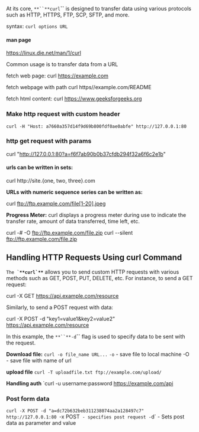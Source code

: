 

At its core, `**``**curl`**``** is designed to transfer data using various protocols such as HTTP, HTTPS, FTP, SCP, SFTP, and more.

syntax:
`curl options URL`

#### man page
https://linux.die.net/man/1/curl

Common usage is to transfer data from a URL

fetch web page:
curl https://example.com

fetch webpage with path
curl https//example.com/README

fetch html content:
curl https://www.geeksforgeeks.org

### Make http request with custom header
`curl -H "Host: a7660a357d14f9d69b800fdf0ae0abfe" http://127.0.0.1:80`

### http get request with params
curl "http://127.0.0.1:80?a=f6f7ab90b0b37cfdb294f32a6f6c2e1b"


#### urls can be written in sets:
curl http://site.{one, two, three}.com

__URLs with numeric sequence series can be written as:__ 

curl ftp://ftp.example.com/file[1-20].jpeg


****Progress Meter:**** curl displays a progress meter during use to indicate the transfer rate, amount of data transferred, time left, etc. 

curl -# -O ftp://ftp.example.com/file.zip
curl --silent ftp://ftp.example.com/file.zip



## Handling HTTP Requests Using curl Command

`` The ` ``**``**curl`**``** allows you to send custom HTTP requests with various methods such as GET, POST, PUT, DELETE, etc. For instance, to send a GET request:

curl -X GET https://api.example.com/resource

Similarly, to send a POST request with data:

curl -X POST -d "key1=value1&key2=value2" https://api.example.com/resource

In this example, the `**``**-d`**``** flag is used to specify data to be sent with the request.

**Download file:**
`curl -o file_name URL...`
`-o` - save file to local machine
-O - save file with name of url

**upload file**
`curl -T uploadfile.txt ftp://example.com/upload/`

**Handling auth**
`curl -u username:password https://example.com/api


### Post form data
`curl -X POST -d "a=dc72b632beb311238074aa2a128497c7" http://127.0.0.1:80
`-x POST` - specifies post request
-`d` - Sets post data as parameter and value



